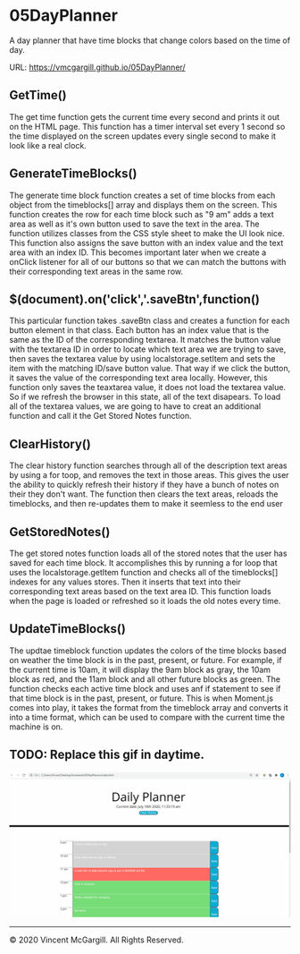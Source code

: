 # 05DayPlanner
A day planner that have time blocks that change colors based on the time of day.

URL: https://vmcgargill.github.io/05DayPlanner/

## GetTime()
The get time function gets the current time every second and prints it out on the HTML page. This function has a timer interval set every 1 second so the time displayed on the screen updates every single second to make it look like a real clock.

## GenerateTimeBlocks()
The generate time block function creates a set of time blocks from each object from the timeblocks[] array and displays them on the screen. This function creates the row for each time block such as "9 am" adds a text area as well as it's own button used to save the text in the area. The function utilizes classes from the CSS style sheet to make the UI look nice. This function also assigns the save button with an index value and the text area with an index ID. This becomes important later when we create a onClick listener for all of our buttons so that we can match the buttons with their corresponding text areas in the same row.

## $(document).on('click','.saveBtn',function()
This particular function takes .saveBtn class and creates a function for each button element in that class. Each button has an index value that is the same as the ID of the corresponding textarea. It matches the button value with the textarea ID in order to locate which text area we are trying to save, then saves the textarea value by using localstorage.setItem and sets the item with the matching ID/save button value. That way if we click the button, it saves the value of the corresponding text area locally. However, this function only saves the teaxtarea value, it does not load the textarea value. So if we refresh the browser in this state, all of the text disapears. To load all of the textarea values, we are going to have to creat an additional function and call it the Get Stored Notes function.

## ClearHistory()
The clear history function searches through all of the description text areas by using a for toop, and removes the text in those areas. This gives the user the ability to quickly refresh their history if they have a bunch of notes on their they don't want. The function then clears the text areas, reloads the timeblocks, and then re-updates them to make it seemless to the end user

## GetStoredNotes()
The get stored notes function loads all of the stored notes that the user has saved for each time block. It accomplishes this by running a for loop that uses the localstorage.getItem function and checks all of the timeblocks[] indexes for any values stores. Then it inserts that text into their corresponding text areas based on the text area ID. This function loads when the page is loaded or refreshed so it loads the old notes every time.

## UpdateTimeBlocks()
The updtae timeblock function updates the colors of the time blocks based on weather the time block is in the past, present, or future. For example, if the current time is 10am, it will display the 9am block as gray, the 10am block as red, and the 11am block and all other future blocks as green. The function checks each active time block and uses anf if statement to see if that time block is in the past, present, or future. This is when Moment.js comes into play, it takes the format from the timeblock array and converts it into a time format, which can be used to compare with the current time the machine is on.

## TODO: Replace this gif in daytime.
![day planner demo](05-day-planner-example.gif)

- - -
© 2020 Vincent McGargill. All Rights Reserved.
